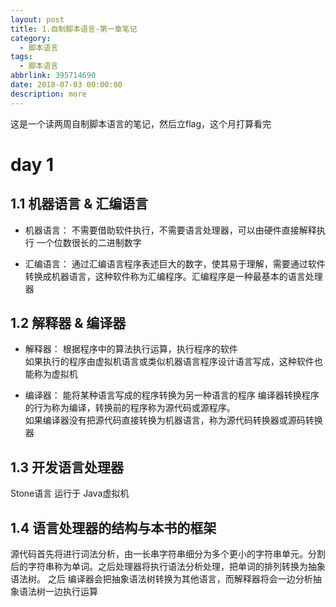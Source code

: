 ```yaml
---
layout: post
title: 1.自制脚本语言-第一章笔记
category: 
  - 脚本语言
tags: 
  - 脚本语言
abbrlink: 395714690
date: 2018-07-03 00:00:00
description: more
---
```

这是一个读两周自制脚本语言的笔记，然后立flag，这个月打算看完  

# day 1
## 1.1 机器语言 & 汇编语言

+ 机器语言： 不需要借助软件执行，不需要语言处理器，可以由硬件直接解释执行 一个位数很长的二进制数字

+ 汇编语言： 通过汇编语言程序表述巨大的数字，使其易于理解，需要通过软件转换成机器语言，这种软件称为汇编程序。汇编程序是一种最基本的语言处理器


## 1.2 解释器 & 编译器

+ 解释器： 根据程序中的算法执行运算，执行程序的软件  
如果执行的程序由虚拟机语言或类似机器语言程序设计语言写成，这种软件也能称为虚拟机

+ 编译器： 能将某种语言写成的程序转换为另一种语言的程序 
编译器转换程序的行为称为编译，转换前的程序称为源代码或源程序。  
如果编译器没有把源代码直接转换为机器语言，称为源代码转换器或源码转换器

## 1.3 开发语言处理器
Stone语言 运行于 Java虚拟机


## 1.4 语言处理器的结构与本书的框架

源代码首先将进行词法分析，由一长串字符串细分为多个更小的字符串单元。分割后的字符串称为单词。之后处理器将执行语法分析处理，把单词的排列转换为抽象语法树。 之后 编译器会把抽象语法树转换为其他语言，而解释器将会一边分析抽象语法树一边执行运算
